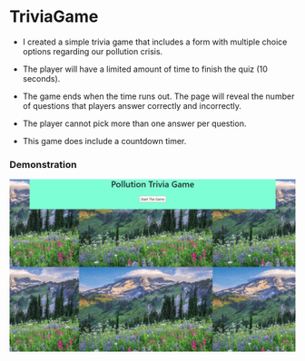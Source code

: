# TriviaGame

- I created a simple trivia game that includes a form with multiple choice options regarding our pollution crisis.

- The player will have a limited amount of time to finish the quiz (10 seconds).

- The game ends when the time runs out. The page will reveal the number of questions that players answer correctly and incorrectly.

- The player cannot pick more than one answer per question.

- This game does include a countdown timer.

### Demonstration

![gif](Trivia.gif)
